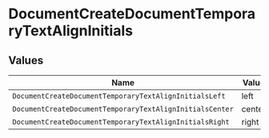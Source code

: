 # DocumentCreateDocumentTemporaryTextAlignInitials


## Values

| Name                                                     | Value                                                    |
| -------------------------------------------------------- | -------------------------------------------------------- |
| `DocumentCreateDocumentTemporaryTextAlignInitialsLeft`   | left                                                     |
| `DocumentCreateDocumentTemporaryTextAlignInitialsCenter` | center                                                   |
| `DocumentCreateDocumentTemporaryTextAlignInitialsRight`  | right                                                    |